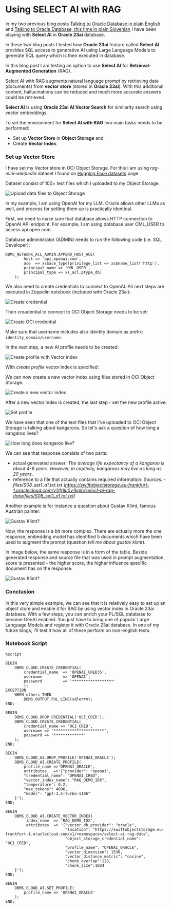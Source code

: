 # Using SELECT AI with RAG

In my two previous blog posts [Talking to Oracle Database in plain English](https://zigavaupot.blogspot.com/2023/12/talking-to-oracle-database.html) and [Talking to Oracle Database, this time in plain Slovenian](https://zigavaupot.blogspot.com/2023/12/talking-to-oracle-database-slovenian.html) I have been playing with **Select AI** in **Oracle 23ai** database.

In these two blog posts I tested how **Oracle 23ai** feature called **Select AI** provides SQL access to generative AI using Large Language Models to generate SQL query which is then executed in database.

In this blog post I am testing an option to use **Select AI** for **Retrieval-Augmented Generation** (RAG).

Select AI with RAG augments natural language prompt by retrieving data (documents) from **vector store** (stored in **Oracle 23ai**). With this additional content, hallucinations can be reduced and much more accurate answers could be retrieved.

**Select AI** is using **Oracle 23ai AI Vector Search** for similarity search using vector embeddings.

To set the environment for **Select AI with RAG** two main tasks needs to be performed:
* Set up **Vector Store** in **Object Storage** and
* Create **Vector Index**.

### Set up Vector Store

I have set my Vector store in OCI Object Storage. For this I am using *rag-mini-wikipedia* dataset I found on [Hugging Face datasets](https://huggingface.co/datasets/rag-datasets/rag-mini-wikipedia) page.

Dataset consist of 100+ text files which I uploaded to my Object Storage.

![Upload data files to Object Storage](https://github.com/zigavaupot/blogger/blob/main/select-ai-and-rag/images/object-storage.png?raw=true)

In my example, I am using OpenAI for my LLM. Oracle allows other LLMs as well, and process for setting them up is practically identical.

First, we need to make sure that database allows HTTP connection to OpenAI API endpoint. For example, I am using database user OML_USER to access api.open.com.

Database administrator (ADMIN) needs to run the following code (i.e. SQL Developer):
```script
DBMS_NETWORK_ACL_ADMIN.APPEND_HOST_ACE(
        host => 'api.openai.com',
        ace  => xs$ace_type(privilege_list => xs$name_list('http'),
        principal_name => 'OML_USER',
        principal_type => xs_acl.ptype_db)
    );
```

We also need to create credentials to connect to OpenAI. All next steps are executed in Zeppelin notebook (included with Oracle 23ai):

![Create credential](https://github.com/zigavaupot/blogger/blob/main/select-ai-and-rag/images/create-credential.png?raw=true)



Then creadential to connect to OCI Object Storage needs to be set:

![Create OCI credential](https://github.com/zigavaupot/blogger/blob/main/select-ai-and-rag/images/create-oci-credential.png?raw=true)

Make sure that username includes also identity domain as prefix: `identity_domain/username`.

In the next step, a new AI profile needs to be created:

![Create profile with Vector index](https://github.com/zigavaupot/blogger/blob/main/select-ai-and-rag/images/create-profile.png?raw=true)

With *create profile* vector index is specified:

We can now create a new vector index using files stored in OCI Object Storage.

![Create a new vector index](https://github.com/zigavaupot/blogger/blob/main/select-ai-and-rag/images/create-vector-index.png?raw=true)

After a new vector index is created, the last step - set the new profile active.

![Set profile](https://github.com/zigavaupot/blogger/blob/main/select-ai-and-rag/images/set-profile.png?raw=true)

We have seen that one of the text files that I've uploaded to OCI Object Storage is talking about kangaroos. So let's ask a question of how long a kangaroo lives?

![How long does kangaroo live?](https://github.com/zigavaupot/blogger/blob/main/select-ai-and-rag/images/question-kangaroo.png?raw=true)

We can see that response consists of two parts:

* actual generated answer: *The average life expectancy of a kangaroo is about 4-6 years. However, in captivity, kangaroos may live as long as 20 years*.
* reference to a file that actually contains required information: *Sources:   - files/S08_set1_a1.txt.txt (https://swiftobjectstorage.eu-frankfurt-1.oraclecloud.com/v1/frllu0v1kplh/select-ai-rag-data/files/S08_set1_a1.txt.txt)*

Another example is for instance a question about Gustav Klimt, famous Austrian painter:

![Gustav Klimt?](https://github.com/zigavaupot/blogger/blob/main/select-ai-and-rag/images/question-klimt.png?raw=true)

Now, the response is a bit more complex. There are actually more the one response, embedding model has identified 5 documents which have been used to augment the prompt (question *tell me about gustav klimt*).

In image below, the same response is in a form of the table. Beside generated response and source file that was used in prompt augmentation, score is presented - the higher score, the higher influence specific document has on the response.

![Gustav Klimt?](https://github.com/zigavaupot/blogger/blob/main/select-ai-and-rag/images/question-klimt-table.png?raw=true)

### Conclusion

In this very simple example, we can see that it is relatively easy to set up an object store and enable it for RAG by using vector index in Oracle 23ai database. With a few steps, you can enrich your PL/SQL database to become GenAI enabled. You just have to bring one of popular Large Language Models and register it with Oracle 23ai database. In one of my future blogs, I'll test it how all of these perform on non-english texts.

### Notebook Script

```script
%script

BEGIN
    DBMS_CLOUD.CREATE_CREDENTIAL(
        credential_name  => 'OPENAI_CRED35',
        username         => 'OPENAI',
        password         => '******************'
        );
EXCEPTION
    WHEN others THEN
        DBMS_OUTPUT.PUL_LINE(sqlerrm);
END;

BEGIN
    DBMS_CLOUD.DROP_CREDENTIAL('OCI_CRED');
    DBMS_CLOUD.CREATE_CREDENTIAL(
        credential_name => 'OCI_CRED',
        username => '**********************',
        password => '*************'
    );
END;

BEGIN
    DBMS_CLOUD_AI.DROP_PROFILE('OPENAI_ORACLE');
    DBMS_CLOUD_AI.CREATE_PROFILE(
        profile_name =>'OPENAI_ORACLE',
        attributes   =>'{"provider": "openai",
        "credential_name": "OPENAI_CRED",
        "vector_index_name": "RAG_DEMO_IDX",
        "temperature": 0.2,
        "max_tokens": 4096,
        "model": "gpt-3.5-turbo-1106"
    }');
END;

BEGIN
    DBMS_CLOUD_AI.CREATE_VECTOR_INDEX(
         index_name  => 'RAG_DEMO_IDX',
         attributes  => '{"vector_db_provider": "oracle",
                          "location": "https://swiftobjectstorage.eu-frankfurt-1.oraclecloud.com/v1/<namespace>/select-ai-rag-data",
                          "object_storage_credential_name": "OCI_CRED",
                          "profile_name": "OPENAI_ORACLE",
                          "vector_dimension": 1536,
                          "vector_distance_metric": "cosine",
                          "chunk_overlap":128,
                          "chunk_size":1024
    }');
END;

BEGIN
    DBMS_CLOUD_AI.SET_PROFILE(
        profile_name => 'OPENAI_ORACLE'
    );
END;
```
